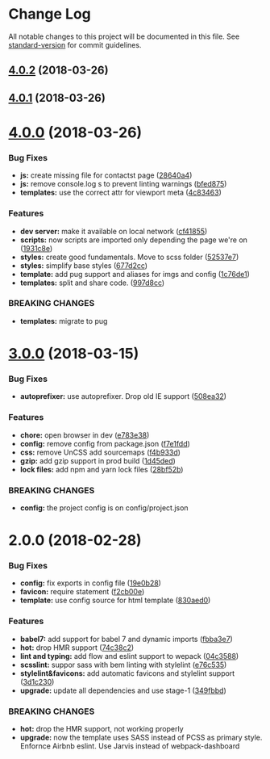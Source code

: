 # Change Log

All notable changes to this project will be documented in this file. See [standard-version](https://github.com/conventional-changelog/standard-version) for commit guidelines.

<a name="4.0.2"></a>
## [4.0.2](https://github.com/taverasmisael/Webpack-Starter-Kit/compare/v4.0.0...v4.0.2) (2018-03-26)



<a name="4.0.1"></a>
## [4.0.1](https://github.com/taverasmisael/Webpack-Starter-Kit/compare/v4.0.0...v4.0.1) (2018-03-26)



<a name="4.0.0"></a>
# [4.0.0](https://github.com/taverasmisael/Webpack-Starter-Kit/compare/v3.0.0...v4.0.0) (2018-03-26)


### Bug Fixes

* **js:** create missing file for contactst page ([28640a4](https://github.com/taverasmisael/Webpack-Starter-Kit/commit/28640a4))
* **js:** remove console.log s to prevent linting warnings ([bfed875](https://github.com/taverasmisael/Webpack-Starter-Kit/commit/bfed875))
* **templates:** use the correct attr for viewport meta ([4c83463](https://github.com/taverasmisael/Webpack-Starter-Kit/commit/4c83463))


### Features

* **dev server:** make it available on local network ([cf41855](https://github.com/taverasmisael/Webpack-Starter-Kit/commit/cf41855))
* **scripts:** now scripts are imported only depending the page we're on ([1931c8e](https://github.com/taverasmisael/Webpack-Starter-Kit/commit/1931c8e))
* **styles:** create good fundamentals. Move to scss folder ([52537e7](https://github.com/taverasmisael/Webpack-Starter-Kit/commit/52537e7))
* **styles:** simplify base styles ([677d2cc](https://github.com/taverasmisael/Webpack-Starter-Kit/commit/677d2cc))
* **template:** add pug support and aliases for imgs and config ([1c76de1](https://github.com/taverasmisael/Webpack-Starter-Kit/commit/1c76de1))
* **templates:** split and share code. ([997d8cc](https://github.com/taverasmisael/Webpack-Starter-Kit/commit/997d8cc))


### BREAKING CHANGES

* **templates:** migrate to pug



<a name="3.0.0"></a>
# [3.0.0](https://github.com/taverasmisael/Webpack-Starter-Kit/compare/v2.0.0...v3.0.0) (2018-03-15)


### Bug Fixes

* **autoprefixer:** use autoprefixer. Drop old IE support ([508ea32](https://github.com/taverasmisael/Webpack-Starter-Kit/commit/508ea32))


### Features

* **chore:** open browser in dev ([e783e38](https://github.com/taverasmisael/Webpack-Starter-Kit/commit/e783e38))
* **config:** remove config from package.json ([f7e1fdd](https://github.com/taverasmisael/Webpack-Starter-Kit/commit/f7e1fdd))
* **css:** remove UnCSS add sourcemaps ([f4b933d](https://github.com/taverasmisael/Webpack-Starter-Kit/commit/f4b933d))
* **gzip:** add gzip support in prod build ([1d45ded](https://github.com/taverasmisael/Webpack-Starter-Kit/commit/1d45ded))
* **lock files:** add npm and yarn lock files ([28bf52b](https://github.com/taverasmisael/Webpack-Starter-Kit/commit/28bf52b))


### BREAKING CHANGES

* **config:** the project config is on config/project.json



<a name="2.0.0"></a>
# 2.0.0 (2018-02-28)


### Bug Fixes

* **config:** fix exports in config file ([19e0b28](https://github.com/taverasmisael/Webpack-Starter-Kit/commit/19e0b28))
* **favicon:** require statement ([f2cb00e](https://github.com/taverasmisael/Webpack-Starter-Kit/commit/f2cb00e))
* **template:** use config source for html template ([830aed0](https://github.com/taverasmisael/Webpack-Starter-Kit/commit/830aed0))


### Features

* **babel7:** add support for babel 7 and dynamic imports ([fbba3e7](https://github.com/taverasmisael/Webpack-Starter-Kit/commit/fbba3e7))
* **hot:** drop HMR support ([74c38c2](https://github.com/taverasmisael/Webpack-Starter-Kit/commit/74c38c2))
* **lint and typing:** add flow and eslint support to wepack ([04c3588](https://github.com/taverasmisael/Webpack-Starter-Kit/commit/04c3588))
* **scsslint:** suppor sass with bem linting with stylelint ([e76c535](https://github.com/taverasmisael/Webpack-Starter-Kit/commit/e76c535))
* **stylelint&favicons:** add automatic favicons and stylelint support ([3d1c230](https://github.com/taverasmisael/Webpack-Starter-Kit/commit/3d1c230))
* **upgrade:** update all dependencies and use stage-1 ([349fbbd](https://github.com/taverasmisael/Webpack-Starter-Kit/commit/349fbbd))


### BREAKING CHANGES

* **hot:** drop the HMR support, not working properly
* **upgrade:** now the template uses SASS instead of PCSS as primary style. Enfornce Airbnb eslint. Use Jarvis instead of webpack-dashboard
